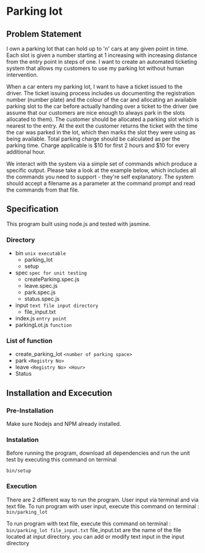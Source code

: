 # Parking lot

## Problem Statement
I own a parking lot that can hold up to 'n' cars at any given point in time. Each slot is given a number starting at 1 increasing with increasing distance from the entry point in steps of one. I want to create an automated ticketing system that allows my customers to use my parking lot without human intervention. 
 
When a car enters my parking lot, I want to have a ticket issued to the driver. The ticket issuing process includes us documenting the registration number (number plate) and the colour of the car and allocating an available parking slot to the car before actually handing over a ticket to the driver (we assume that our customers are nice enough to always park in the slots allocated to them). The customer should be allocated a parking slot which is nearest to the entry. At the exit the customer returns the ticket with the time the car was parked in the lot, which then marks the slot they were using as being available. Total parking charge should be calculated as per the parking time. Charge applicable is $10 for first 2 hours and $10 for every additional hour. 
 
We interact with the system via a simple set of commands which produce a specific output. Please take a look at the example below, which includes all the commands 
you need to support - they're self explanatory. The system should accept a filename as a parameter at the command prompt and read the commands from that file. 

## Specification

This program built using node.js and tested with jasmine.

### Directory
- bin `unix executable`
  - parking_lot
  - setup
- spec `spec for unit testing`
  - createParking.spec.js
  - leave.spec.js
  - park.spec.js
  - status.spec.js
- input `text file input directory`
  - file_input.txt
- index.js `entry point`
- parkingLot.js `function`

### List of function
- create_parking_lot `<number of parking space>`
- park `<Registry No>`
- leave `<Registry No> <Hour>`
- Status


## Installation and Excecution

### Pre-Installation

Make sure Nodejs and NPM already installed.

### Instalation
Before running the program, download all dependencies and run the unit test by executing this command on terminal

`bin/setup`

### Execution
There are 2 different way to run the program. User input via terminal and via text file.
To run program with user input, execute this command on terminal :
`bin/parking_lot`

To run program with text file, execute this command on terminal :
`bin/parking_lot file_input.txt`
file_input.txt are the name of the file located at input directory. you can add or modify text input in the input directory
